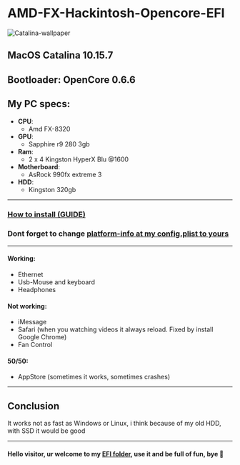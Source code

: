 # **AMD-FX-Hackintosh-Opencore-EFI**

![Catalina-wallpaper](https://techlapse.com/wp-content/uploads/2019/06/macos-catalina-1-610x368.jpg)


## MacOS Catalina 10.15.7
## Bootloader: OpenCore 0.6.6

## My PC specs: 
- **CPU**: 
  - Amd FX-8320
- **GPU**: 
  - Sapphire r9 280 3gb
- **Ram**: 
  - 2 x 4 Kingston HyperX Blu @1600
- **Motherboard**:
  - AsRock 990fx extreme 3
- **HDD**:
  - Kingston 320gb
 ______________________________________________________
 ### [How to install (GUIDE) ](https://dortania.github.io/getting-started/)  
 ### Dont forget to change [platform-info at my config.plist to yours](https://dortania.github.io/OpenCore-Install-Guide/AMD/fx.html#platforminfo_)
  ______________________________________________________
 #### Working:
 - Ethernet
 - Usb-Mouse and keyboard
 - Headphones
 
 #### Not working:
 - iMessage
 - Safari (when you watching videos it always reload. Fixed by install Google Chrome)
 - Fan Control

#### 50/50:
- AppStore (sometimes it works, sometimes crashes)
______________________________________________________
## Conclusion

It works not as fast as Windows or Linux, i think because of my old HDD, with SSD it would be good
______________________________________________________
#### Hello visitor, ur welcome to my [EFI folder](https://github.com/SkMAIL13/AMD-FX-Hackintosh-Opencore-EFI/tree/master/EFI), use it and be full of fun, bye 🤚
